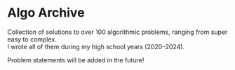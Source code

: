 # Algo Archive
Collection of solutions to over 100 algorithmic problems, ranging from super easy to complex.\
I wrote all of them during my high school years (2020–2024).

Problem statements will be added in the future!
